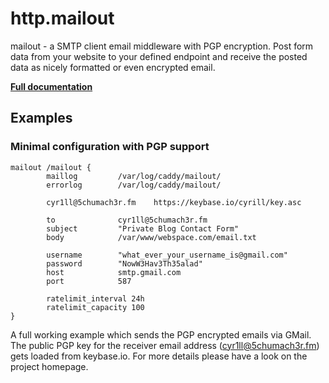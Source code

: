 # http.mailout

mailout - a SMTP client email middleware with PGP encryption. Post form data from your website to your defined endpoint
and receive the posted data as nicely formatted or even encrypted email.

**[Full documentation](https://github.com/SchumacherFM/mailout/blob/master/README.md)**

## Examples

### Minimal configuration with PGP support

``` caddyfile
mailout /mailout {
        maillog         /var/log/caddy/mailout/
        errorlog        /var/log/caddy/mailout/

        cyr1ll@5chumach3r.fm    https://keybase.io/cyrill/key.asc

        to              cyr1ll@5chumach3r.fm
        subject         "Private Blog Contact Form"
        body            /var/www/webspace.com/email.txt

        username        "what_ever_your_username_is@gmail.com"
        password        "NowW3Hav3Th35alad"
        host            smtp.gmail.com
        port            587

        ratelimit_interval 24h
        ratelimit_capacity 100
}
```

A full working example which sends the PGP encrypted emails via GMail. The public PGP key for the receiver email address
(cyr1ll@5chumach3r.fm) gets loaded from keybase.io. For more details please have a look on the project homepage.
